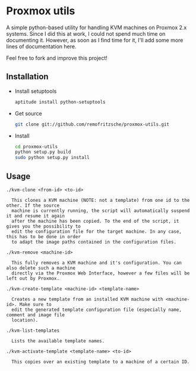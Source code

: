 # Proxmox utils

A simple python-based utility for handling KVM machines on Proxmox 2.x systems.
Since I did this at work, I could not spend much time on documenting it.
However, as soon as I find time for it, I'll add some more lines of
documentation here.

Feel free to fork and improve this project!

## Installation

- Install setuptools

  ```bash
  aptitude install python-setuptools
  ```

- Get source

  ```bash
  git clone git://github.com/remofritzsche/proxmox-utils.git
  ```

- Install

  ```bash
  cd proxmox-utils
  python setup.py build
  sudo python setup.py install
  ```

## Usage

```
./kvm-clone <from-id> <to-id>

  This clones a KVM machine (NOTE: not a template) from one id to the other. If the source
  machine is currently running, the script will automatically suspend it and resume it again
  after the machine has been copied. To the end of the script, it gives you the possibility to
  edit the configuration file for the target machine. In any case, this has to be done in order
  to adapt the image paths contained in the configuration files.

./kvm-remove <machine-id>

  This fully removes a KVM machine and it's configuration. You can also delete such a machine
  directly via the Proxmox Web Interface, however a few files will be left out by Proxmox.

./kvm-create-template <machine-id> <template-name>
  
  Creates a new template from an installed KVM machine with <machine-id>. Make sure to
  edit the generated template configuration file (especially name, comment and image file
  location).

./kvm-list-templates

  Lists the available template names.

./kvm-activate-template <template-name> <to-id>

  This copies over an existing template to a machine of a certain ID.
```